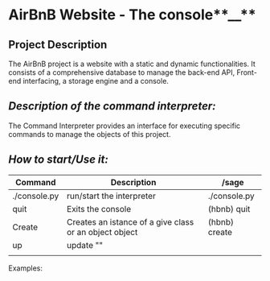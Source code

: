 # AirBnB Website - The console**__**
## **Project Description**
The AirBnB project is a website with a static and dynamic functionalities. It consists of a comprehensive database to 
manage the back-end API, Front-end interfacing, a storage engine and a console.


## _**Description of the command interpreter:**_
The Command Interpreter provides an interface for executing specific commands to manage the objects 
of this project. 

## **_How to start/Use it:_**

 |Command|Description|/sage|
|-----   |-----|-----|
|./console.py|run/start the interpreter|./console.py|
|quit|Exits the console|(hbnb) quit|
|Create|Creates an istance of a give class or an object object|(hbnb) create <class>|
|up| update <class name> <id> <attribute name> "<attribute value>" |     |
|     |     |     |



Examples:

